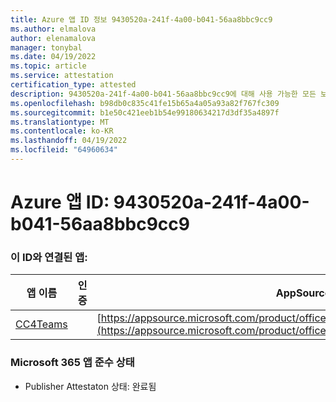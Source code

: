 ```yaml
---
title: Azure 앱 ID 정보 9430520a-241f-4a00-b041-56aa8bbc9cc9
ms.author: elmalova
author: elenamalova
manager: tonybal
ms.date: 04/19/2022
ms.topic: article
ms.service: attestation
certification_type: attested
description: 9430520a-241f-4a00-b041-56aa8bbc9cc9에 대해 사용 가능한 모든 보안 및 규정 준수 정보입니다.
ms.openlocfilehash: b98db0c835c41fe15b65a4a05a93a82f767fc309
ms.sourcegitcommit: b1e50c421eeb1b54e99180634217d3df35a4897f
ms.translationtype: MT
ms.contentlocale: ko-KR
ms.lasthandoff: 04/19/2022
ms.locfileid: "64960634"
---
```

# <a name="azure-app-id-9430520a-241f-4a00-b041-56aa8bbc9cc9"></a>Azure 앱 ID: 9430520a-241f-4a00-b041-56aa8bbc9cc9


### <a name="apps-associated-with-this-id"></a>이 ID와 연결된 앱:
| **앱 이름** | **인증** | **AppSource에서 보기** |
|--------------|---------------|-----------------------|
| [CC4Teams](../forward/contactcenter4all1634641680587.cc4all_01.md) |  | [https://appsource.microsoft.com/product/office/contactcenter4all1634641680587.cc4all_01](https://appsource.microsoft.com/product/office/contactcenter4all1634641680587.cc4all_01) |

### <a name="microsoft-365-app-compliance-status"></a>Microsoft 365 앱 준수 상태
- Publisher Attestaton 상태: 완료됨
